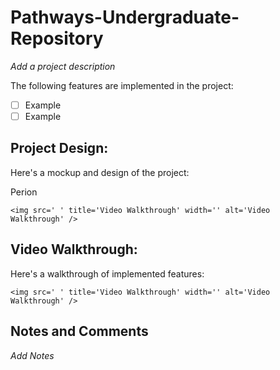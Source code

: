 # Pathways-Undergraduate-Repository

*Add a project description*

The following features are implemented in the project:

- [ ] Example
- [ ] Example

## Project Design:

Here's a mockup and design of the project:

Perion

`<img src=' ' title='Video Walkthrough' width='' alt='Video Walkthrough' />`

## Video Walkthrough:

Here's a walkthrough of implemented features:

`<img src=' ' title='Video Walkthrough' width='' alt='Video Walkthrough' />`

## Notes and Comments

*Add Notes*
